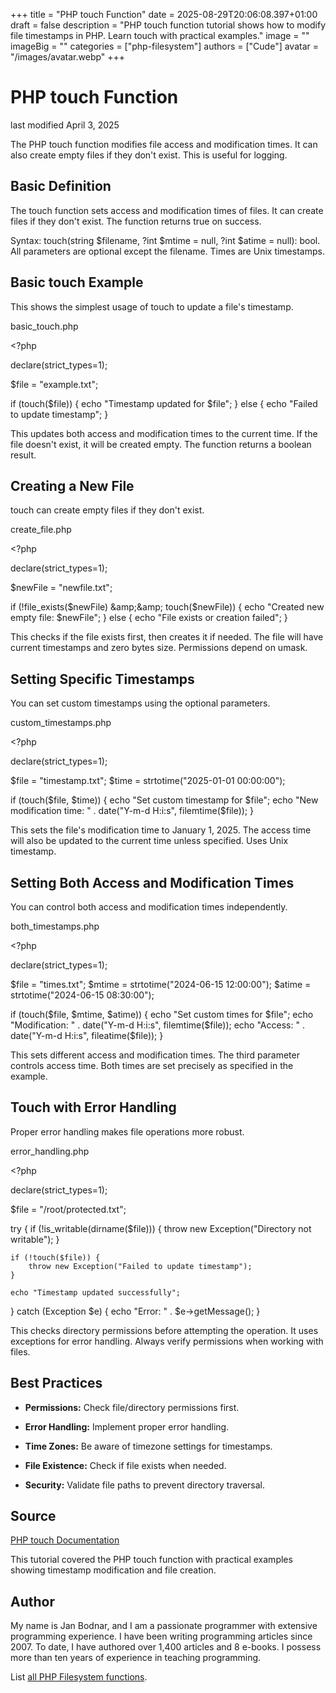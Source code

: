 +++
title = "PHP touch Function"
date = 2025-08-29T20:06:08.397+01:00
draft = false
description = "PHP touch function tutorial shows how to modify file timestamps in PHP. Learn touch with practical examples."
image = ""
imageBig = ""
categories = ["php-filesystem"]
authors = ["Cude"]
avatar = "/images/avatar.webp"
+++

# PHP touch Function

last modified April 3, 2025

The PHP touch function modifies file access and modification times.
It can also create empty files if they don't exist. This is useful for logging.

## Basic Definition

The touch function sets access and modification times of files.
It can create files if they don't exist. The function returns true on success.

Syntax: touch(string $filename, ?int $mtime = null, ?int $atime = null): bool.
All parameters are optional except the filename. Times are Unix timestamps.

## Basic touch Example

This shows the simplest usage of touch to update a file's timestamp.

basic_touch.php
  

&lt;?php

declare(strict_types=1);

$file = "example.txt";

if (touch($file)) {
    echo "Timestamp updated for $file";
} else {
    echo "Failed to update timestamp";
}

This updates both access and modification times to the current time. If the file
doesn't exist, it will be created empty. The function returns a boolean result.

## Creating a New File

touch can create empty files if they don't exist.

create_file.php
  

&lt;?php

declare(strict_types=1);

$newFile = "newfile.txt";

if (!file_exists($newFile) &amp;&amp; touch($newFile)) {
    echo "Created new empty file: $newFile";
} else {
    echo "File exists or creation failed";
}

This checks if the file exists first, then creates it if needed. The file will
have current timestamps and zero bytes size. Permissions depend on umask.

## Setting Specific Timestamps

You can set custom timestamps using the optional parameters.

custom_timestamps.php
  

&lt;?php

declare(strict_types=1);

$file = "timestamp.txt";
$time = strtotime("2025-01-01 00:00:00");

if (touch($file, $time)) {
    echo "Set custom timestamp for $file";
    echo "New modification time: " . date("Y-m-d H:i:s", filemtime($file));
}

This sets the file's modification time to January 1, 2025. The access time will
also be updated to the current time unless specified. Uses Unix timestamp.

## Setting Both Access and Modification Times

You can control both access and modification times independently.

both_timestamps.php
  

&lt;?php

declare(strict_types=1);

$file = "times.txt";
$mtime = strtotime("2024-06-15 12:00:00");
$atime = strtotime("2024-06-15 08:30:00");

if (touch($file, $mtime, $atime)) {
    echo "Set custom times for $file";
    echo "Modification: " . date("Y-m-d H:i:s", filemtime($file));
    echo "Access: " . date("Y-m-d H:i:s", fileatime($file));
}

This sets different access and modification times. The third parameter controls
access time. Both times are set precisely as specified in the example.

## Touch with Error Handling

Proper error handling makes file operations more robust.

error_handling.php
  

&lt;?php

declare(strict_types=1);

$file = "/root/protected.txt";

try {
    if (!is_writable(dirname($file))) {
        throw new Exception("Directory not writable");
    }
    
    if (!touch($file)) {
        throw new Exception("Failed to update timestamp");
    }
    
    echo "Timestamp updated successfully";
} catch (Exception $e) {
    echo "Error: " . $e-&gt;getMessage();
}

This checks directory permissions before attempting the operation. It uses
exceptions for error handling. Always verify permissions when working with files.

## Best Practices

- **Permissions:** Check file/directory permissions first.

- **Error Handling:** Implement proper error handling.

- **Time Zones:** Be aware of timezone settings for timestamps.

- **File Existence:** Check if file exists when needed.

- **Security:** Validate file paths to prevent directory traversal.

## Source

[PHP touch Documentation](https://www.php.net/manual/en/function.touch.php)

This tutorial covered the PHP touch function with practical
examples showing timestamp modification and file creation.

## Author

My name is Jan Bodnar, and I am a passionate programmer with extensive
programming experience. I have been writing programming articles since 2007.
To date, I have authored over 1,400 articles and 8 e-books. I possess more
than ten years of experience in teaching programming.

List [all PHP Filesystem functions](/php/#php-fs).